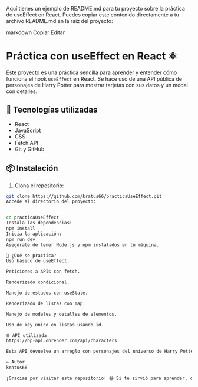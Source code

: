 Aquí tienes un ejemplo de README.md para tu proyecto sobre la práctica de useEffect en React. Puedes copiar este contenido directamente a tu archivo README.md en la raíz del proyecto:

markdown
Copiar
Editar
# Práctica con useEffect en React ⚛️

Este proyecto es una práctica sencilla para aprender y entender cómo funciona el hook `useEffect` en React. Se hace uso de una API pública de personajes de Harry Potter para mostrar tarjetas con sus datos y un modal con detalles.

## 🚀 Tecnologías utilizadas

- React
- JavaScript
- CSS
- Fetch API
- Git y GitHub

## 📦 Instalación

1. Clona el repositorio:

```bash
git clone https://github.com/kratus66/practicaUseEffect.git
Accede al directorio del proyecto:


cd practicaUseEffect
Instala las dependencias:
npm install
Inicia la aplicación:
npm run dev
Asegúrate de tener Node.js y npm instalados en tu máquina.

🧠 ¿Qué se practica?
Uso básico de useEffect.

Peticiones a APIs con fetch.

Renderizado condicional.

Manejo de estados con useState.

Renderizado de listas con map.

Manejo de modales y detalles de elementos.

Uso de key único en listas usando id.

🌐 API utilizada
https://hp-api.onrender.com/api/characters

Esta API devuelve un arreglo con personajes del universo de Harry Potter.

✍️ Autor
kratus66

¡Gracias por visitar este repositorio! 😄 Si te sirvió para aprender, considera dejar una ⭐ en GitHub.
